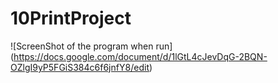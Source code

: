 # 10PrintProject


![ScreenShot of the program when run] (https://docs.google.com/document/d/1lGtL4cJevDqG-2BQN-OZlgI9yP5FGiS384c6f6jnfY8/edit)
